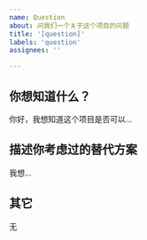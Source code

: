 ```yaml
---
name: Question
about: 问我们一个关于这个项目的问题
title: '[question]'
labels: 'question'
assignees: ''

---
```



## 你想知道什么？

<!--对你想知道的事情的清晰而简明的描述-->
你好，我想知道这个项目是否可以...

## 描述你考虑过的替代方案

<!--对您考虑过的任何替代解决方案或功能的清晰、简明的描述-->
我想...

## 其它

无